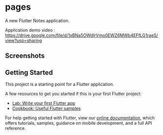# pages

A new Flutter Notes application.

Application demo video : https://drive.google.com/file/d/1xBNa5OWdIrVmo0EWZ6MWb4EFfLG1raeS/view?usp=sharing

## Screenshots

## Getting Started

This project is a starting point for a Flutter application.

A few resources to get you started if this is your first Flutter project:

- [Lab: Write your first Flutter app](https://flutter.dev/docs/get-started/codelab)
- [Cookbook: Useful Flutter samples](https://flutter.dev/docs/cookbook)

For help getting started with Flutter, view our
[online documentation](https://flutter.dev/docs), which offers tutorials,
samples, guidance on mobile development, and a full API reference.

